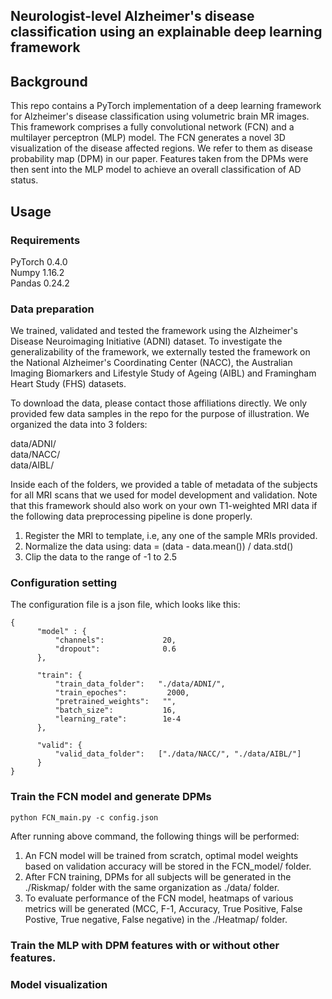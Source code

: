 ## Neurologist-level Alzheimer's disease classification using an explainable deep learning framework

## Background
This repo contains a PyTorch implementation of a deep learning framework for Alzheimer's disease classification using volumetric brain MR images. This framework comprises a fully convolutional network (FCN) and a multilayer perceptron (MLP) model. The FCN generates a novel 3D visualization of the disease affected regions. We refer to them as disease probability map (DPM) in our paper. Features taken from the DPMs were then sent into the MLP model to achieve an overall classification of AD status. 

## Usage
### Requirements
PyTorch 0.4.0 \
Numpy   1.16.2 \
Pandas  0.24.2 

### Data preparation 
We trained, validated and tested the framework using the Alzheimer's Disease Neuroimaging Initiative (ADNI) dataset. To investigate the generalizability of the framework, we externally tested the framework on the National Alzheimer's Coordinating Center (NACC), the Australian Imaging Biomarkers and Lifestyle Study of Ageing (AIBL) and Framingham Heart Study (FHS) datasets.

To download the data, please contact those affiliations directly. We only provided few data samples in the repo for the purpose of illustration. We organized the data into 3 folders:

data/ADNI/ \
data/NACC/ \
data/AIBL/ 

Inside each of the folders, we provided a table of metadata of the subjects for all MRI scans that we used for model development and validation. Note that this framework should also work on your own T1-weighted MRI data if the following data preprocessing pipeline is done properly.

1. Register the MRI to template, i.e, any one of the sample MRIs provided.
2. Normalize the data using: data = (data - data.mean()) / data.std()
3. Clip the data to the range of -1 to 2.5

### Configuration setting
The configuration file is a json file, which looks like this:

    {
          "model" : {
              "channels":             20,
              "dropout":              0.6
          },

          "train": {
              "train_data_folder":   "./data/ADNI/",   
              "train_epoches":         2000,             
              "pretrained_weights":   "",             
              "batch_size":           16,             
              "learning_rate":        1e-4
          },

          "valid": {
              "valid_data_folder":   ["./data/NACC/", "./data/AIBL/"]
          }
    }

### Train the FCN model and generate DPMs
    python FCN_main.py -c config.json 
After running above command, the following things will be performed:
1. An FCN model will be trained from scratch, optimal model weights based on validation accuracy will be stored in the FCN_model/ folder.  
2. After FCN training, DPMs for all subjects will be generated in the ./Riskmap/ folder with the same organization as ./data/ folder.
3. To evaluate performance of the FCN model, heatmaps of various metrics will be generated (MCC, F-1, Accuracy, True Positive, False Postive, True negative, False negative) in the ./Heatmap/ folder.

### Train the MLP with DPM features with or without other features. 


### Model visualization



